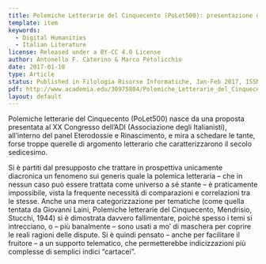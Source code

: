 ```yaml
---
title: Polemiche Letterarie del Cinquecento (PoLet500): presentazione del progetto
template: item
keywords: 
  - Digital Humanities
  - Italian Literature
license: Released under a BY-CC 4.0 License
author: Antonello F. Caterino & Marco Petolicchio 
date: 2017-01-18
type: Article
status: Published in Filologia Risorse Informatiche, Jan-Feb 2017, ISSN: 2496-6223
pdf: http://www.academia.edu/30975804/Polemiche_Letterarie_del_Cinquecento_PoLet500_presentazione_del_progetto_in_Filologia_Risorse_Informatiche_gennaio-febbraio_2017
layout: default
---
```


Polemiche letterarie del Cinquecento (PoLet500) nasce da una proposta presentata al XX Congresso dell’ADI (Associazione degli Italianisti), all’interno del panel Eterodossie e Rinascimento, e mira a schedare le tante, forse troppe querelle di argomento letterario che caratterizzarono il secolo sedicesimo.

Si è partiti dal presupposto che trattare in prospettiva unicamente diacronica un fenomeno sui generis quale la polemica letteraria – che in nessun caso può essere trattata come universo a sé stante – è praticamente impossibile, vista la frequente necessità di comparazioni e correlazioni tra le stesse. Anche una mera categorizzazione per tematiche (come quella tentata da Giovanni Laini, Polemiche letterarie del Cinquecento, Mendrisio, Stucchi, 1944) si è dimostrata davvero fallimentare, poiché spesso i temi si intrecciano, o – più banalmente – sono usati a mo’ di maschera per coprire le reali ragioni delle dispute. Si è quindi pensato – anche per facilitare il fruitore – a un supporto telematico, che permetterebbe indicizzazioni più complesse di semplici indici “cartacei”.
